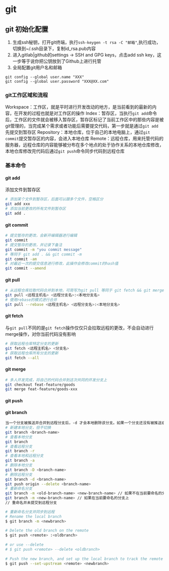 # git

## git 初始化配置

1. 生成ssh秘钥，打开git终端，执行`ssh-keygen -t rsa -C "邮箱"`,执行成功，切换到~/.ssh目录下，复制id_rsa.pub内容
2. 进入gitlab|github的settings -> SSH and GPG keys，点击add ssh key，这一步等于说你把公钥放到了Github上进行托管
3. 全局配置git用户名和邮箱

```shell
git config --global user.name "XXX"
git config --global user.password "XXX@XX.com"
```

### git工作区域和流程

Workspace：工作区，就是平时进行开发改动的地方，是当前看到的最新的内容，在开发的过程也就是对工作区的操作
Index：暂存区，当执行`git add`命令后，工作区的文件就会被移入暂存区，暂存区标记了当前工作区中的那些内容是被git管理的，当完成某个需求或者功能后需要提交代码，第一步就是通过`git add` 先提交到暂存区
Repository：本地仓库，位于自己的本地电脑上，通过`git commit`提交暂存区的内容，会进入本地仓库
Remote：远程仓库，用来托管代码的服务器，远程仓库的内容能够被分布在多个地点的处于协作关系的本地仓库修改，本地仓库修改完代码后通过`git push`命令同步代码到远程仓库

### 基本命令

#### git add

添加文件到暂存区

```sh
# 添加某个文件到暂存区，后面可以跟多个文件，空格区分
git add xxx
# 添加当前更改的所有文件到暂存区
git add .
```

#### git commit

```sh
# 提交暂存的更改，会新开编辑器进行编辑
git commit
# 提交暂存的更改，并记录下备注
git commit -m "you commit message"
# 等同于 git add . && git commit -m
git commit -am
# 对最近一次的提交信息进行修改，此操作会修改commit的hash值
git commit --amend
```

#### git pull

```sh
# 从远程仓库拉取代码合并到本地，可简写为git pull 等同于 git fetch && git merge
git pull <远程主机名> <远程分支名>:<本地分支名>
# 使用rebase的模式进行合并
git pull --rebase <远程主机名> <远程分支名>:<本地分支名>
```

#### git fetch

与`git pull`不同的是`git fetch`操作仅仅只会拉取远程的更改，不会自动进行merge操作，对你当前代码没有影响

```sh
# 获取远程仓库特定分支的更新
git fetch <远程主机名> <分支名>
# 获取远程仓库所有分支的更新
git fetch --all
```

#### git merge

```sh
# 多人开发完成，将自己的代码合并到这次共同的开发分支上
git checkout feat-feature/goods
git merge feat-feature/goods-xxx
```

#### git push

#### git branch

```sh
当一个分支被推送并合并到远程分支后，-d 才会本地删除该分支。如果一个分支还没有被推送或者合并，那么可以使用-D强制删除它
# 新建本地分支，但不切换
git branch <branch-name> 
# 查看本地分支
git branch
# 查看远程分支
git branch -r
# 查看本地和远程分支
git branch -a
# 删除本地分支
git branch -D <branch-name>
# 删除远程分支
git branch -d <branch-name>
git push origin --delete <branch-name>
# 重新命名分支
git branch -m <old-branch-name> <new-branch-name> // 如果不在当前要命名的分支上
git branch -m <new-branch-name> // 如果在当前要命名的分支上
// 重命名并未提交到远程分支
```

```sh
# 重新命名分支并同步到远程
# Rename the local branch
$ git branch -m <newbranch>
 
# Delete the old branch on the remote
$ git push <remote> :<oldbranch>
 
# or use --delete
# $ git push <remote> --delete <oldbranch>
 
# Push the new branch, and set up the local branch to track the remote branch
$ git push --set-upstream <remote> <newbranch>
```
